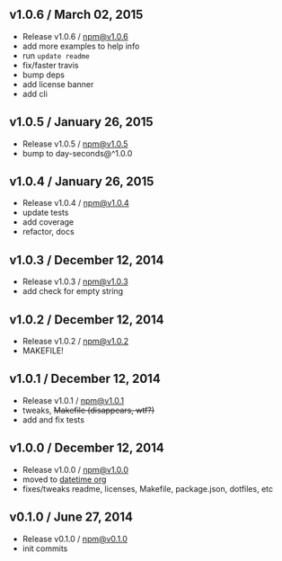

## v1.0.6 / March 02, 2015
- Release v1.0.6 / npm@v1.0.6
- add more examples to help info
- run `update readme`
- fix/faster travis
- bump deps
- add license banner
- add cli

## v1.0.5 / January 26, 2015
- Release v1.0.5 / npm@v1.0.5
- bump to day-seconds@^1.0.0

## v1.0.4 / January 26, 2015
- Release v1.0.4 / npm@v1.0.4
- update tests
- add coverage
- refactor, docs

## v1.0.3 / December 12, 2014
- Release v1.0.3 / npm@v1.0.3
- add check for empty string

## v1.0.2 / December 12, 2014
- Release v1.0.2 / npm@v1.0.2
- MAKEFILE!

## v1.0.1 / December 12, 2014
- Release v1.0.1 / npm@v1.0.1
- tweaks, ~~Makefile (disappears, wtf?)~~
- add and fix tests

## v1.0.0 / December 12, 2014
- Release v1.0.0 / npm@v1.0.0
- moved to [datetime org](https://github.com/datetime)
- fixes/tweaks readme, licenses, Makefile, package.json, dotfiles, etc

## v0.1.0 / June 27, 2014
- Release v0.1.0 / npm@v0.1.0
- init commits

